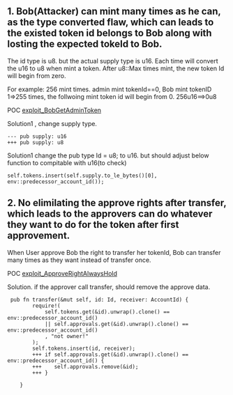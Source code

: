 ## 1. Bob(Attacker) can mint many times as he can, as the type converted flaw, which can leads to the existed token id belongs to Bob along with losting the expected tokeId to Bob.

The id type is u8. but the actual supply type is u16. Each time will convert the u16 to u8 when mint a token. After u8::Max times mint, the new token Id will begin from zero.

For example: 256 mint times. admin mint tokenId==0, Bob mint tokenID 1=>255 times, the follwoing mint token id will begin from 0. 256u16==>0u8

POC
[exploit_BobGetAdminToken](https://github.com/zigtur/vulnerable-NEAR-contract/blob/81e3b4d669f520c7dd1383e8a0a5708368c510d3/src/lib.rs#L92)

Solution1 , change supply type.

```
--- pub supply: u16
+++ pub supply: u8
```

Solution1
change the pub type Id = u8; to u16. but should adjust below function to compitable with u16(to check)

```
self.tokens.insert(self.supply.to_le_bytes()[0], env::predecessor_account_id());
```

## 2. No elimilating the approve rights after transfer, which leads to the approvers can do whatever they want to do for the token after first approvement.

When User approve Bob the right to transfer her tokenId, Bob can transfer many times as they want instead of transfer once.

POC
[exploit_ApproveRightAlwaysHold](https://github.com/zigtur/vulnerable-NEAR-contract/blob/81e3b4d669f520c7dd1383e8a0a5708368c510d3/src/lib.rs#L114)

Solution. if the approver call transfer, should remove the approve data.

```
 pub fn transfer(&mut self, id: Id, receiver: AccountId) {
        require!(
            self.tokens.get(&id).unwrap().clone() == env::predecessor_account_id()
            || self.approvals.get(&id).unwrap().clone() == env::predecessor_account_id()
            , "not owner!"
        );
        self.tokens.insert(id, receiver);
        +++ if self.approvals.get(&id).unwrap().clone() == env::predecessor_account_id() {
        +++    self.approvals.remove(&id);
        +++ }

    }
```
